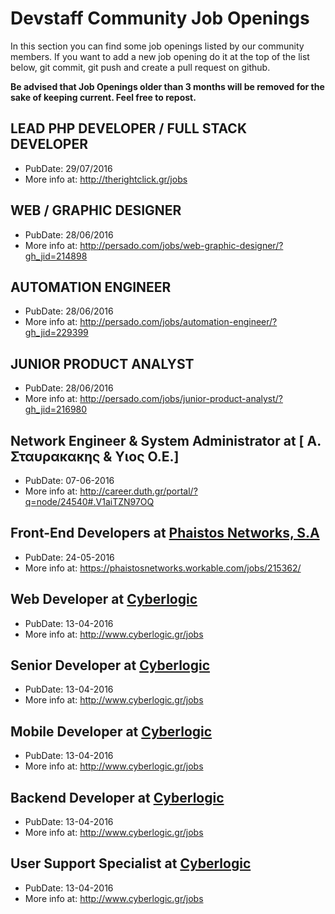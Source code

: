 # Devstaff Community Job Openings

In this section you can find some job openings listed by our community members. If you want to add a new job opening do it at the top of the list below, git commit, git push and create a pull request on github.

__Be advised that Job Openings older than 3 months will be removed for the sake of keeping current. Feel free to repost.__

## LEAD PHP DEVELOPER / FULL STACK DEVELOPER
* PubDate: 29/07/2016
* More info at: http://therightclick.gr/jobs

## WEB / GRAPHIC DESIGNER
* PubDate: 28/06/2016
* More info at: http://persado.com/jobs/web-graphic-designer/?gh_jid=214898

## AUTOMATION ENGINEER
* PubDate: 28/06/2016
* More info at: http://persado.com/jobs/automation-engineer/?gh_jid=229399

## JUNIOR PRODUCT ANALYST
* PubDate: 28/06/2016
* More info at: http://persado.com/jobs/junior-product-analyst/?gh_jid=216980

## Network Engineer & System Administrator at [ Α. Σταυρακακης & Υιος Ο.Ε.]
* PubDate: 07-06-2016
* More info at: http://career.duth.gr/portal/?q=node/24540#.V1aiTZN97OQ

## Front-End Developers at [Phaistos Networks, S.A](http://phaistosnetworks.gr/)
* PubDate: 24-05-2016
* More info at: https://phaistosnetworks.workable.com/jobs/215362/

## Web Developer at [Cyberlogic](http://www.cyberlogic.gr/)
* PubDate: 13-04-2016
* More info at: http://www.cyberlogic.gr/jobs

## Senior Developer at [Cyberlogic](http://www.cyberlogic.gr/)
* PubDate: 13-04-2016
* More info at: http://www.cyberlogic.gr/jobs

## Mobile Developer at [Cyberlogic](http://www.cyberlogic.gr/)
* PubDate: 13-04-2016
* More info at: http://www.cyberlogic.gr/jobs

## Backend Developer at [Cyberlogic](http://www.cyberlogic.gr/)
* PubDate: 13-04-2016
* More info at: http://www.cyberlogic.gr/jobs

## User Support Specialist at [Cyberlogic](http://www.cyberlogic.gr/)
* PubDate: 13-04-2016
* More info at: http://www.cyberlogic.gr/jobs
